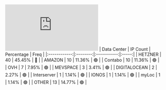![Diagramm](https://github.com/obajay/StateSync-snapshots/blob/main/Projects/Source/1/README.md)
| Data Center | IP Count | Percentage | Freq |
|:------------:|:--------:|:-----------:|:-----:|
| HETZNER | 40 | 45.45% | 🔴 |
| AMAZON | 10 | 11.36% | 🟢 |
| Contabo | 10 | 11.36% | 🟢 |
| OVH | 7 | 7.95% | 🟢 |
| MEVSPACE | 3 | 3.41% | 🟢 |
| DIGITALOCEAN | 2 | 2.27% | 🟢 |
| Interserver | 1 | 1.14% | 🟢 |
| IONOS | 1 | 1.14% | 🟢 |
| myLoc | 1 | 1.14% | 🟢 |
| OTHER | 13 | 14.77% | 🟢 |